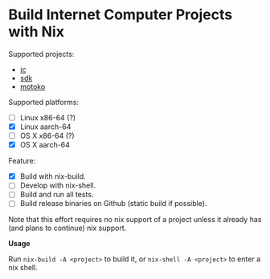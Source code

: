 # Build Internet Computer Projects with Nix

Supported projects:

 - [ic]
 - [sdk]
 - [motoko]

Supported platforms:

- [ ] Linux x86-64 (?)
- [x] Linux aarch-64
- [ ] OS X x86-64 (?)
- [x] OS X aarch-64

Feature:

- [x] Build with nix-build.
- [ ] Develop with nix-shell.
- [ ] Build and run all tests.
- [ ] Build release binaries on Github (static build if possible).

Note that this effort requires no nix support of a project unless it already has (and plans to continue) nix support.

**Usage**

Run `nix-build -A <project>` to build it, or `nix-shell -A <project>` to enter a nix shell.

[ic]: https://github.com/dfinity/ic
[sdk]: https://github.com/dfinity/sdk
[motoko]: https://github.com/dfinity/motoko
